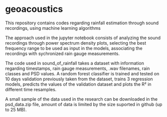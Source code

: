 # geoacoustics
This repository contains codes regarding rainfall estimation through sound recordings, using machine learning algorithms

The approach used in the jupyter notebook consists of analyzing the sound recordings through power spectrum density plots, selecting the best frequency range to be used as input in the models, associating the recordings with sychronized rain gauge measurements.

The code used in sound_of_rainfall takes a dataset with information regarding timestamps, rain gauge measurements, .wav filenames, rain classes and PSD values. A random forest classifier is trained and tested on 10 days validation previously taken from the dataset, trains 3 regression models, predicts the values of the validation dataset and plots the R² in different time resamples.

A small sample of the data used in the research can be downloaded in the psd_data.zip file, amount of data is limited by the size suported in github (up to 25 MB).
